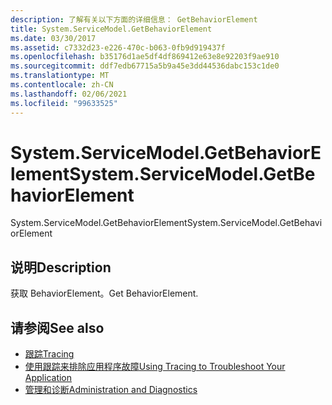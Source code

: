 ```yaml
---
description: 了解有关以下方面的详细信息： GetBehaviorElement
title: System.ServiceModel.GetBehaviorElement
ms.date: 03/30/2017
ms.assetid: c7332d23-e226-470c-b063-0fb9d919437f
ms.openlocfilehash: b35176d1ae5df4df869412e63e8e92203f9ae910
ms.sourcegitcommit: ddf7edb67715a5b9a45e3dd44536dabc153c1de0
ms.translationtype: MT
ms.contentlocale: zh-CN
ms.lasthandoff: 02/06/2021
ms.locfileid: "99633525"
---
```

# <a name="systemservicemodelgetbehaviorelement"></a><span data-ttu-id="e1efb-103">System.ServiceModel.GetBehaviorElement</span><span class="sxs-lookup"><span data-stu-id="e1efb-103">System.ServiceModel.GetBehaviorElement</span></span>

<span data-ttu-id="e1efb-104">System.ServiceModel.GetBehaviorElement</span><span class="sxs-lookup"><span data-stu-id="e1efb-104">System.ServiceModel.GetBehaviorElement</span></span>  
  
## <a name="description"></a><span data-ttu-id="e1efb-105">说明</span><span class="sxs-lookup"><span data-stu-id="e1efb-105">Description</span></span>  

 <span data-ttu-id="e1efb-106">获取 BehaviorElement。</span><span class="sxs-lookup"><span data-stu-id="e1efb-106">Get BehaviorElement.</span></span>  
  
## <a name="see-also"></a><span data-ttu-id="e1efb-107">请参阅</span><span class="sxs-lookup"><span data-stu-id="e1efb-107">See also</span></span>

- [<span data-ttu-id="e1efb-108">跟踪</span><span class="sxs-lookup"><span data-stu-id="e1efb-108">Tracing</span></span>](index.md)
- [<span data-ttu-id="e1efb-109">使用跟踪来排除应用程序故障</span><span class="sxs-lookup"><span data-stu-id="e1efb-109">Using Tracing to Troubleshoot Your Application</span></span>](using-tracing-to-troubleshoot-your-application.md)
- [<span data-ttu-id="e1efb-110">管理和诊断</span><span class="sxs-lookup"><span data-stu-id="e1efb-110">Administration and Diagnostics</span></span>](../index.md)

